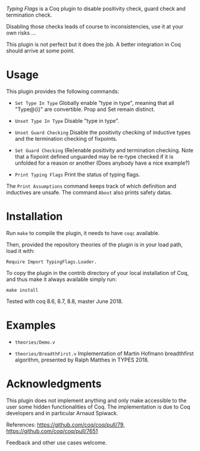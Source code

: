 _Typing Flags_ is a Coq plugin to disable positivity check, guard check and termination check.

Disabling those checks leads of course to inconsistencies, use it at your own risks ...

This plugin is not perfect but it does the job. A better integration in Coq should arrive at some point.



Usage
=====

This plugin provides the following commands:

- `Set Type In Type`
  Globally enable "type in type", meaning that all "Type@{i}" are convertible. Prop and Set remain distinct.

- `Unset Type In Type`
  Disable "type in type".

- `Unset Guard Checking`
  Disable the positivity checking of inductive types and the termination checking of fixpoints.

- `Set Guard Checking`
  (Re)enable positivity and termination checking. Note that a fixpoint defined unguarded may be re-type checked if it is unfolded for a reason or another (Does anybody have a nice example?)

- `Print Typing Flags`
  Print the status of typing flags.

The `Print Assumptions` command keeps track of which definition and inductives are unsafe. The command `About` also prints safety datas.


Installation
============

Run `make` to compile the plugin, it needs to have `coqc` available.

Then, provided the repository theories of the plugin is in your load path, load it with:

`Require Import TypingFlags.Loader.`

To copy the plugin in the contrib directory of your local installation of Coq, and thus make it always available simply run:

`make install`

Tested with coq 8.6, 8.7, 8.8, master June 2018.


Examples
========

- `theories/Demo.v`

- `theories/BreadthFirst.v`
  Implementation of Martin Hofmann breadthfirst algorithm, presented by Ralph Matthes in TYPES 2018.


Acknowledgments
===============

This plugin does not implement anything and only make accessible to the user some hidden functionalities of Coq. The implementation is due to Coq developers and in particular Arnaud Spiwack.

References: https://github.com/coq/coq/pull/79, https://github.com/coq/coq/pull/7651


Feedback and other use cases welcome.
